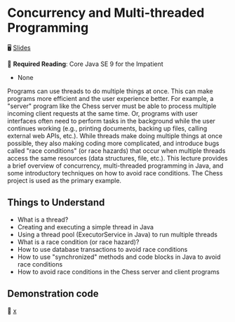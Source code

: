 # Concurrency and Multi-threaded Programming

🖥️ [Slides](https://docs.google.com/presentation/d/1ibtqBjYEzx45Nh9eLP5xq6jWKfVjVMpv/edit#slide=id.p1)

📖 **Required Reading**: Core Java SE 9 for the Impatient

- None

Programs can use threads to do multiple things at once. This can make programs more efficient and the user experience better. For example, a "server" program like the Chess server must be able to process multiple incoming client requests at the same time. Or, programs with user interfaces often need to perform tasks in the background while the user continues working (e.g., printing documents, backing up files, calling external web APIs, etc.). While threads make doing multiple things at once possible, they also making coding more complicated, and introduce bugs called "race conditions" (or race hazards) that occur when multiple threads access the same resources (data structures, file, etc.). This lecture provides a brief overview of concurrency, multi-threaded programming in Java, and some introductory techniques on how to avoid race conditions. The Chess project is used as the primary example.

## Things to Understand

- What is a thread?
- Creating and executing a simple thread in Java
- Using a thread pool (ExecutorService in Java) to run multiple threads
- What is a race condition (or race hazard)?
- How to use database transactions to avoid race conditions
- How to use "synchronized" methods and code blocks in Java to avoid race conditions
- How to avoid race conditions in the Chess server and client programs

## Demonstration code

📁 [x](example-code/)
